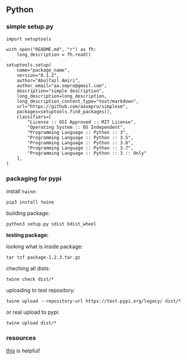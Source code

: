 ## Python
### simple setup.py
```
import setuptools

with open("README.md", "r") as fh:
    long_description = fh.read()

setuptools.setup(
    name="package_name",
    version="0.1.2",
    author="Abolfazl Amiri",
    author_email="aa.smpro@gmail.com",
    description="simple description",
    long_description=long_description,
    long_description_content_type="text/markdown",
    url="https://github.com/aasmpro/simplesm",
    packages=setuptools.find_packages(),
    classifiers=[
        "License :: OSI Approved :: MIT License",
        "Operating System :: OS Independent",
        "Programming Language :: Python :: 3",
        "Programming Language :: Python :: 3.5",
        "Programming Language :: Python :: 3.6",
        "Programming Language :: Python :: 3.7",
        "Programming Language :: Python :: 3 :: Only"
    ],
)
```

### packaging for pypi
install `twine`:
```
pip3 install twine
```
building package:
```
python3 setup.py sdist bdist_wheel
```
__testing package:__

looking what is inside package:
```
tar tzf package-1.2.3.tar.gz
```
cheching all dists:
```
twine check dist/*
```
uploading to test repository:
```
twine upload --repository-url https://test.pypi.org/legacy/ dist/*
```
or real upload to pypi:
```
twine upload dist/*
```

### resources
[this](https://realpython.com/pypi-publish-python-package/) is helpful!
